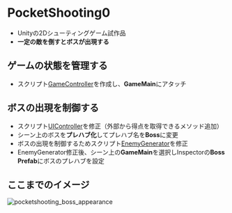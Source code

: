 # PocketShooting0
- Unityの2Dシューティングゲーム試作品
- **一定の敵を倒すとボスが出現する**

## ゲームの状態を管理する
- スクリプト[GameController](https://github.com/mrgarita/PocketShooting0/blob/boss_appearance/GameController.cs)を作成し、**GameMain**にアタッチ

## ボスの出現を制御する
- スクリプト[UIController](https://github.com/mrgarita/PocketShooting0/blob/boss_appearance/UIController.cs)を修正（外部から得点を取得できるメソッド追加）
- シーン上のボスを**プレハブ化**してプレハブ名を**Boss**に変更
- ボスの出現を制御するためスクリプト[EnemyGenerator](https://github.com/mrgarita/PocketShooting0/blob/boss_appearance/EnemyGenerator.cs)を修正
- EnemyGenerator修正後、シーン上の**GameMain**を選択しInspectorの**Boss Prefab**にボスのプレハブを設定

## ここまでのイメージ
![pocketshooting_boss_appearance](https://user-images.githubusercontent.com/32384416/140442205-e40f56c1-27ab-42b4-be0a-2d09a942de44.gif)
